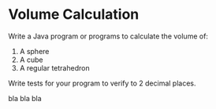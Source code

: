 # Volume Calculation

Write a Java program or programs to calculate the volume of:
1. A sphere
2. A cube
3. A regular tetrahedron


Write tests for your program to verify to 2 decimal places.

bla bla bla 